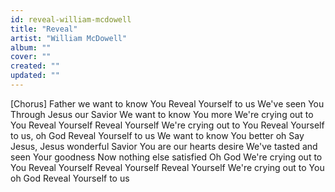 ```yaml
---
id: reveal-william-mcdowell
title: "Reveal"
artist: "William McDowell"
album: ""
cover: ""
created: ""
updated: ""
---
```


[Chorus]
Father we want to know You
Reveal Yourself to us
We've seen You
Through Jesus our Savior
We want to know You more
We're crying out to You
Reveal Yourself
Reveal Yourself
We're crying out to You
Reveal Yourself to us, oh God
Reveal Yourself to us
We want to know You better oh
Say Jesus, Jesus wonderful Savior
You are our hearts desire
We've tasted and seen Your goodness
Now nothing else satisfied
Oh God
We're crying out to You
Reveal Yourself Reveal Yourself
Reveal Yourself
We're crying out to You oh God
Reveal Yourself to us